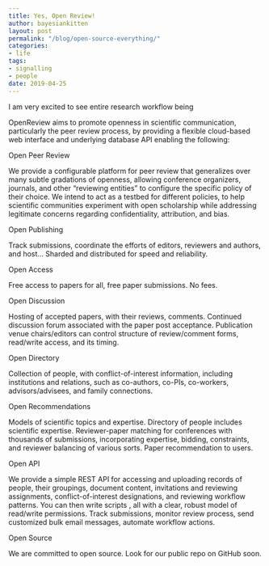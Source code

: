 ```yaml
---
title: Yes, Open Review!
author: bayesiankitten
layout: post
permalink: "/blog/open-source-everything/"
categories:
- life
tags:
- signalling
- people
date: 2019-04-25
---
```


I am very excited to see entire research workflow being 


OpenReview aims to promote openness in scientific communication, particularly the peer review process, by providing a flexible cloud-based web interface and underlying database API enabling the following:

Open Peer Review

We provide a configurable platform for peer review that generalizes over many subtle gradations of openness, allowing conference organizers, journals, and other “reviewing entities” to configure the specific policy of their choice. We intend to act as a testbed for different policies, to help scientific communities experiment with open scholarship while addressing legitimate concerns regarding confidentiality, attribution, and bias.

Open Publishing

Track submissions, coordinate the efforts of editors, reviewers and authors, and host… Sharded and distributed for speed and reliability.

Open Access

Free access to papers for all, free paper submissions. No fees.

Open Discussion

Hosting of accepted papers, with their reviews, comments. Continued discussion forum associated with the paper post acceptance. Publication venue chairs/editors can control structure of review/comment forms, read/write access, and its timing.

Open Directory

Collection of people, with conflict-of-interest information, including institutions and relations, such as co-authors, co-PIs, co-workers, advisors/advisees, and family connections.

Open Recommendations

Models of scientific topics and expertise. Directory of people includes scientific expertise. Reviewer-paper matching for conferences with thousands of submissions, incorporating expertise, bidding, constraints, and reviewer balancing of various sorts. Paper recommendation to users.

Open API

We provide a simple REST API for accessing and uploading records of people, their groupings, document content, invitations and reviewing assignments, conflict-of-interest designations, and reviewing workflow patterns. You can then write scripts , all with a clear, robust model of read/write permissions. Track submissions, monitor review process, send customized bulk email messages, automate workflow actions.

Open Source

We are committed to open source. Look for our public repo on GitHub soon.
